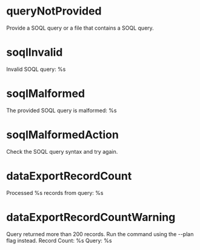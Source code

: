 # queryNotProvided

Provide a SOQL query or a file that contains a SOQL query.

# soqlInvalid

Invalid SOQL query: %s

# soqlMalformed

The provided SOQL query is malformed: %s

# soqlMalformedAction

Check the SOQL query syntax and try again.

# dataExportRecordCount

Processed %s records from query: %s

# dataExportRecordCountWarning

Query returned more than 200 records. Run the command using the --plan flag instead.
Record Count: %s
Query: %s
